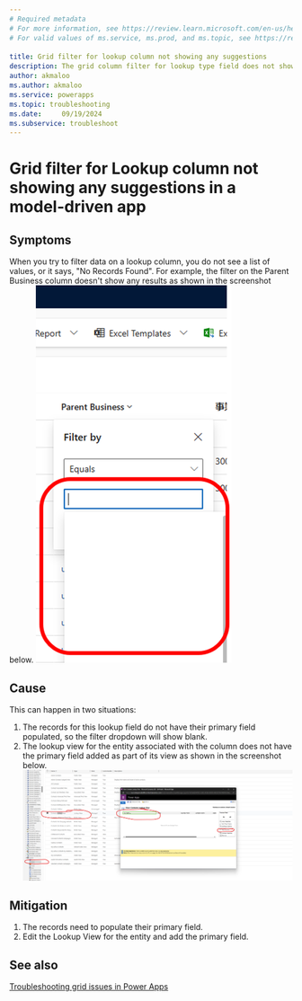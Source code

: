 ```yaml
---
# Required metadata
# For more information, see https://review.learn.microsoft.com/en-us/help/platform/learn-editor-add-metadata?branch=main
# For valid values of ms.service, ms.prod, and ms.topic, see https://review.learn.microsoft.com/en-us/help/platform/metadata-taxonomies?branch=main

title: Grid filter for lookup column not showing any suggestions
description: The grid column filter for lookup type field does not show any record suggestions or it says "No Records Found"
author: akmaloo
ms.author: akmaloo
ms.service: powerapps
ms.topic: troubleshooting
ms.date:     09/19/2024
ms.subservice: troubleshoot
---
```

# Grid filter for Lookup column not showing any suggestions in a model-driven app

## Symptoms

When you try to filter data on a lookup column, you do not see a list of values, or it says, "No Records Found". For example, the filter on the Parent Business column doesn't show any results as shown in the screenshot below.
![emptyfiltersuggestions](media/grid-filter-not-showing-any-suggestions/emptyfiltersuggestions.png)

## Cause

This can happen in two situations:

1. The records for this lookup field do not have their primary field populated, so the filter dropdown will show blank.
1. The lookup view for the entity associated with the column does not have the primary field added as part of its view as shown in the screenshot below.
![primaryfieldabsent](media/grid-filter-not-showing-any-suggestions/primaryfieldabsent.png)

## Mitigation

1. The records need to populate their primary field.
1. Edit the Lookup View for the entity and add the primary field.

## See also

[Troubleshooting grid issues in Power Apps](grid-issues.md)